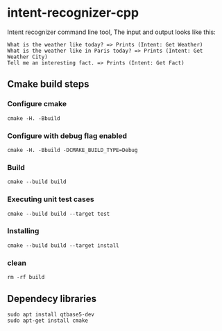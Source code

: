 # intent-recognizer-cpp
Intent recognizer command line tool, The input and output looks like this:

```
What is the weather like today? => Prints (Intent: Get Weather)
What is the weather like in Paris today? => Prints (Intent: Get Weather City)
Tell me an interesting fact. => Prints (Intent: Get Fact)
```

## Cmake build steps

### Configure cmake
```
cmake -H. -Bbuild
```

### Configure with debug flag enabled
```
cmake -H. -Bbuild -DCMAKE_BUILD_TYPE=Debug
```

### Build
```
cmake --build build
```

### Executing unit test cases
```
cmake --build build --target test
```

### Installing
```
cmake --build build --target install
```

### clean
```
rm -rf build
```

## Dependecy libraries
```
sudo apt install qtbase5-dev
sudo apt-get install cmake
```